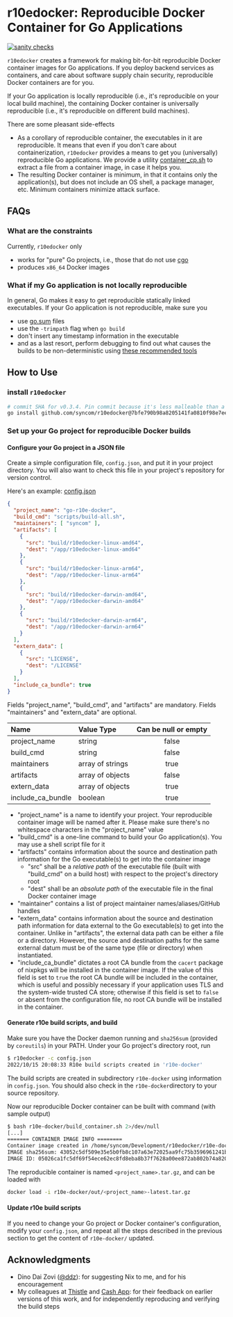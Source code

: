 # r10edocker: Reproducible Docker Container for Go Applications

[![sanity checks](https://github.com/syncom/r10edocker/actions/workflows/sanity.yml/badge.svg)](https://github.com/syncom/r10edocker/actions/workflows/sanity.yml)

`r10edocker` creates a framework for making bit-for-bit reproducible Docker
container images for Go applications. If you deploy backend services as
containers, and care about software supply chain security, reproducible Docker
containers are for you.

If your Go application is locally reproducible (i.e., it's reproducible on your
local build machine), the containing Docker container is universally
reproducible (i.e., it's reproducible on different build machines).

There are some pleasant side-effects

- As a corollary of reproducible container, the executables in it are
  reproducible. It means that even if you don't care about containerization,
  `r10edocker` provides a means to get you (universally) reproducible Go
  applications. We provide a utility [container_cp.sh](scripts/container_cp.sh)
  to extract a file from a container image, in case it helps you.
- The resulting Docker container is minimum, in that it contains only the
  application(s), but does not include an OS shell, a package manager, etc.
  Minimum containers minimize attack surface.

## FAQs

### What are the constraints

Currently, `r10edocker` only

- works for "pure" Go projects, i.e., those that do not use [cgo](https://pkg.go.dev/cmd/cgo)
- produces `x86_64` Docker images

### What if my Go application is not locally reproducible

In general, Go makes it easy to get reproducible statically linked executables.
If your Go application is not reproducible, make sure you

- use [go.sum](https://go.dev/ref/mod#go-sum-files) files
- use the `-trimpath` flag when `go build`
- don't insert any timestamp information in the executable
- and as a last resort, perform debugging to find out what causes the builds to
  be non-deterministic using [these recommended
  tools](https://reproducible-builds.org/tools/)

## How to Use

### install `r10edocker`

```bash
# commit SHA for v0.3.4. Pin commit because it's less malleable than a tag
go install github.com/syncom/r10edocker@7bfe790b98a8205141fa0810f98e7ee159d1dedf
```

### Set up your Go project for reproducible Docker builds

#### Configure your Go project in a JSON file

Create a simple configuration file, `config.json`, and put it in your project
directory. You will also want to check this file in your project's repository
for version control.

Here's an example: [config.json](./config.json)

```json
{
  "project_name": "go-r10e-docker",
  "build_cmd": "scripts/build-all.sh",
  "maintainers": [ "syncom" ],
  "artifacts": [
    {
      "src": "build/r10edocker-linux-amd64",
      "dest": "/app/r10edocker-linux-amd64"
    },
    {
      "src": "build/r10edocker-linux-arm64",
      "dest": "/app/r10edocker-linux-arm64"
    },
    {
      "src": "build/r10edocker-darwin-amd64",
      "dest": "/app/r10edocker-darwin-amd64"
    },
    {
      "src": "build/r10edocker-darwin-arm64",
      "dest": "/app/r10edocker-darwin-arm64"
    }
  ],
  "extern_data": [
    {
      "src": "LICENSE",
      "dest": "/LICENSE"
    }
  ],
  "include_ca_bundle": true
}
```

Fields "project_name", "build_cmd", and "artifacts" are mandatory. Fields
"maintainers" and "extern_data" are optional.

| Name              | Value Type | Can be null or empty |
| :---              | :---       | :---:                |
| project_name      | string     | false                |
| build_cmd         | string     | false                |
| maintainers       | array of strings | true           |
| artifacts         | array of objects | false          |
| extern_data       | array of objects | true           |
| include_ca_bundle | boolean    | true                 |

- "project_name" is a name to identify your project. Your reproducible container
  image will be named after it. Please make sure there's no whitespace
  characters in the "project_name" value
- "build_cmd" is a one-line command to build your Go application(s). You may use
  a shell script file for it
- "artifacts" contains information about the source and destination path
  information for the Go executable(s) to get into the container image
  - "src" shall be a *relative path* of the executable file (built with
    "build_cmd" on a build host) with respect to the project's directory root
  - "dest" shall be an *absolute path* of the executable file in the final
    Docker container image
- "maintainer" contains a list of project maintainer
  names/aliases/GitHub handles
- "extern_data" contains information about the source and destination path
  information for data external to the Go executable(s) to get into the
  container. Unlike in "artifacts", the external data path can be either a file
  or a directory. However, the source and destination paths for the same
  external datum must be of the same type (file or directory) when instantiated.
- "include_ca_bundle" dictates a root CA bundle from the `cacert` package of
  nixpkgs will be installed in the container image. If the value of this field
  is set to `true` the root CA bundle will be included in the container, which
  is useful and possibly necessary if your application uses TLS and the
  system-wide trusted CA store; otherwise if this field is set to `false` or
  absent from the configuration file, no root CA bundle will be installed in the
  container.

#### Generate r10e build scripts, and build

Make sure you have the Docker daemon running and `sha256sum` (provided by
`coreutils`) in your PATH. Under your Go project's directory root, run

```bash
$ r10edocker -c config.json
2022/10/15 20:08:33 R10e build scripts created in 'r10e-docker'
```

The build scripts are created in subdirectory `r10e-docker` using information in
`config.json`. You should also check in the `r10e-docker`directory to your
source repository.

Now our reproducible Docker container can be built with command (with sample
output)

```bash
$ bash r10e-docker/build_container.sh 2>/dev/null
[...]
======= CONTAINER IMAGE INFO ========
Container image created in /home/syncom/Development/r10edocker/r10e-docker/out/go-r10e-docker-latest.tar.gz
IMAGE sha256sum: 43052c5df509e35e5b0fb8c107a63e72025aa9fc75b3596961241b965c8168d4
IMAGE ID: 05026ca1fc5df69f54ece62ec8fd8eba8b37f7628a00ee872ab802b74a820b88
```

The reproducible container is named `<project_name>.tar.gz`, and can be loaded with

```bash
docker load -i r10e-docker/out/<project_name>-latest.tar.gz
```

#### Update r10e build scripts

If you need to change your Go project or Docker container's configuration,
modify your `config.json`, and repeat all the steps described in the previous
section to get the content of `r10e-docker/` updated.

## Acknowledgments

- Dino Dai Zovi ([@ddz](https://github.com/ddz)): for suggesting Nix to me, and
for his encouragement
- My colleagues at [Thistle](https://www.thistle.tech/) and [Cash
App](https://cash.app/): for their feedback on earlier versions of this work,
and for independently reproducing and verifying the build steps
